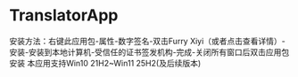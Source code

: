 # TranslatorApp
安装方法：右键此应用包-属性-数字签名-双击Furry Xiyi（或者点击查看详情）-安装-安装到本地计算机-受信任的证书签发机构-完成-关闭所有窗口后双击应用包安装
本应用支持Win10 21H2~Win11 25H2(及后续版本)
